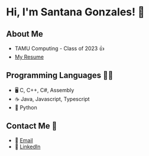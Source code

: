 # Hi, I'm Santana Gonzales! 👋

## About Me
- TAMU Computing - Class of 2023 👍
- [My Resume](https://github.com/santanag1223/Resume/blob/main/Resume%20-%20Gonzales%2C%20Santana.pdf)

## Programming Languages 👨‍💻
- 🖥 C, C++, C#, Assembly
- :coffee: Java, Javascript, Typescript
- 🐍 Python

## Contact Me 📲
- 📧 [Email](mailto:santanag1223@gmail.com)
- 🔗 [LinkedIn](https://www.linkedin.com/in/santana-gonzales-990621191/)
